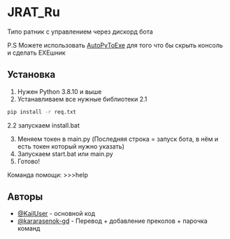 #  JRAT_Ru
Типо ратник с управлением через дискорд бота

P.S Можете использовать [AutoPyToExe](http://pypi.org/project/auto-py-to-exe) для того что бы скрыть консоль и сделать EXEшник
## Установка  
1. Нужен Python 3.8.10 и выше
2. Устанавливаем все нужные библиотеки
2.1
```bash
pip install -r req.txt
```
2.2 запускаем install.bat

3. Меняем токен в main.py (Последняя строка = запуск бота, в нём и есть токен который нужно указать)
4. Запускаем start.bat или main.py
5. Готово!

Команда помощи: >>>help
## Авторы

- [@KailUser](https://github.com/KailUser/) - основной код
- [@kararasenok-gd](https://github.com/kararasenok-gd) - Перевод + добавление преколов + парочка команд

